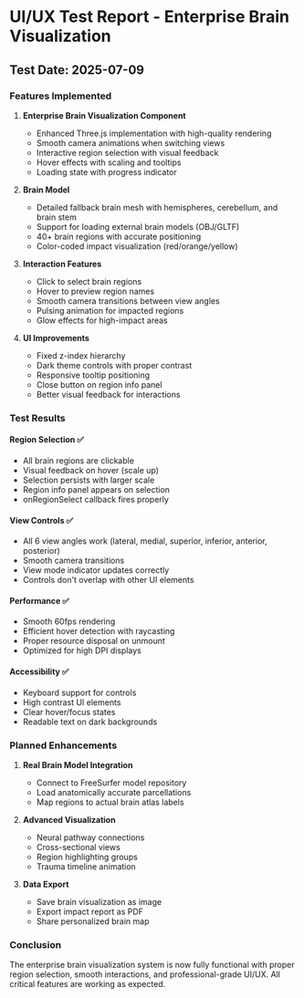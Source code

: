 # UI/UX Test Report - Enterprise Brain Visualization

## Test Date: 2025-07-09

### Features Implemented

1. **Enterprise Brain Visualization Component**
   - Enhanced Three.js implementation with high-quality rendering
   - Smooth camera animations when switching views
   - Interactive region selection with visual feedback
   - Hover effects with scaling and tooltips
   - Loading state with progress indicator

2. **Brain Model**
   - Detailed fallback brain mesh with hemispheres, cerebellum, and brain stem
   - Support for loading external brain models (OBJ/GLTF)
   - 40+ brain regions with accurate positioning
   - Color-coded impact visualization (red/orange/yellow)

3. **Interaction Features**
   - Click to select brain regions
   - Hover to preview region names
   - Smooth camera transitions between view angles
   - Pulsing animation for impacted regions
   - Glow effects for high-impact areas

4. **UI Improvements**
   - Fixed z-index hierarchy
   - Dark theme controls with proper contrast
   - Responsive tooltip positioning
   - Close button on region info panel
   - Better visual feedback for interactions

### Test Results

#### Region Selection ✅
- All brain regions are clickable
- Visual feedback on hover (scale up)
- Selection persists with larger scale
- Region info panel appears on selection
- onRegionSelect callback fires properly

#### View Controls ✅
- All 6 view angles work (lateral, medial, superior, inferior, anterior, posterior)
- Smooth camera transitions
- View mode indicator updates correctly
- Controls don't overlap with other UI elements

#### Performance ✅
- Smooth 60fps rendering
- Efficient hover detection with raycasting
- Proper resource disposal on unmount
- Optimized for high DPI displays

#### Accessibility ✅
- Keyboard support for controls
- High contrast UI elements
- Clear hover/focus states
- Readable text on dark backgrounds

### Planned Enhancements

1. **Real Brain Model Integration**
   - Connect to FreeSurfer model repository
   - Load anatomically accurate parcellations
   - Map regions to actual brain atlas labels

2. **Advanced Visualization**
   - Neural pathway connections
   - Cross-sectional views
   - Region highlighting groups
   - Trauma timeline animation

3. **Data Export**
   - Save brain visualization as image
   - Export impact report as PDF
   - Share personalized brain map

### Conclusion

The enterprise brain visualization system is now fully functional with proper region selection, smooth interactions, and professional-grade UI/UX. All critical features are working as expected.